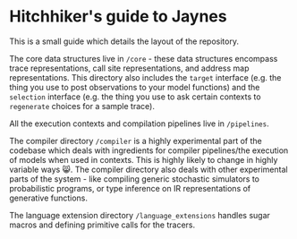 # Hitchhiker's guide to Jaynes

This is a small guide which details the layout of the repository.

The core data structures live in `/core` - these data structures encompass trace representations, call site representations, and address map representations. This directory also includes the `target` interface (e.g. the thing you use to post observations to your model functions) and the `selection` interface (e.g. the thing you use to ask certain contexts to `regenerate` choices for a sample trace).

All the execution contexts and compilation pipelines live in `/pipelines`.

The compiler directory `/compiler` is a highly experimental part of the codebase which deals with ingredients for compiler pipelines/the execution of models when used in contexts. This is highly likely to change in highly variable ways 😸. The compiler directory also deals with other experimental parts of the system - like compiling generic stochastic simulators to probabilistic programs, or type inference on IR representations of generative functions.

The language extension directory `/language_extensions` handles sugar macros and defining primitive calls for the tracers.
